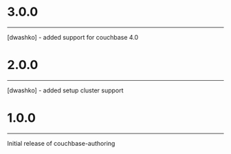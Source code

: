 # 3.0.0
-------
[dwashko] - added support for couchbase 4.0

# 2.0.0
-------
[dwashko] - added setup cluster support

# 1.0.0
-------
Initial release of couchbase-authoring
